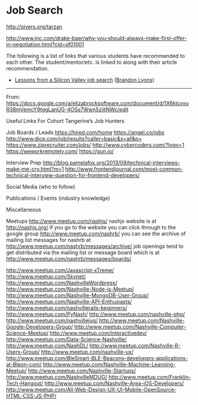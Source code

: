 # Job Search

http://sivers.org/tarzan

http://www.inc.com/drake-baer/why-you-should-always-make-first-offer-in-negotiation.html?cid=sf01001

The following is a list of links that various students have recommended to each other.  The student/mentor/etc. is linked to along with their article recommendation.

  * [Lessons from a Silicon Valley job search](http://robertheaton.com/2014/03/07/lessons-from-a-silicon-valley-job-search/) ([Brandon Lyons](https://www.linkedin.com/in/brandonlyons))


-----

From: https://docs.google.com/a/elizabrocksoftware.com/document/d/1X6klcvvuR38mVemcY9tggLanUG-4OSs7Wwn5ziitNWc/edit



  Useful Links For Cohort Tangerine’s Job Hunters

  Job Boards / Leads
  https://hired.com/home
  https://angel.co/jobs
  http://www.dice.com/job/results?caller=basic&x=all&p=
  https://www.ziprecruiter.com/jobs/
  http://www.cybercoders.com/?logo=1
  https://weworkremotely.com/
  https://gun.io/


  Interview Prep
  http://blog.pamelafox.org/2013/09/technical-interviews-make-me-cry.html?m=1
  http://www.frontendjournal.com/most-common-technical-interview-question-for-frontend-developers/


  Social Media (who to follow)


  Publications / Events (industry knowledge)


  Miscellaneous


  Meetups
  http://www.meetup.com/nashjs/
  nashjs website is at http://nashjs.org/   if you go to the website you can click through to the google group
  http://www.meetup.com/nashrb/
  you can see the archive of mailing list messages for nashrb at http://www.meetup.com/nashrb/messages/archive/
  job openings tend to get distributed via the mailing list or message board which is at http://www.meetup.com/nashrb/messages/boards/

  http://www.meetup.com/Javascript-xTreme/
  http://www.meetup.com/Skynet/
  http://www.meetup.com/NashvilleWordpress/
  http://www.meetup.com/Nashville-Node-js-Meetup/
  http://www.meetup.com/Nashville-MongoDB-User-Group/
  http://www.meetup.com/Nashville-API-Enthusiasts/
  http://www.meetup.com/nashvillerails-beginners/
  http://www.meetup.com/PyNash/
  http://www.meetup.com/nashville-php/
  http://www.meetup.com/nashvillejug/
  http://www.meetup.com/Nashville-Google-Developers-Group/
  http://www.meetup.com/Nashville-Computer-Science-Meetup/
  http://www.meetup.com/interactivedev/
  http://www.meetup.com/Data-Science-Nashville/
  http://www.meetup.com/NashDL/
  http://www.meetup.com/Nashville-R-Users-Group/
  http://www.meetup.com/nashville-ux/
  http://www.meetup.com/BleSmart-BLE-Beacons-developers-applications-at-Bleon-com/
  http://www.meetup.com/Nashville-Machine-Learning-Meetup/
  http://www.meetup.com/Nashville-Startups/
  http://www.meetup.com/NashvilleMDUG/
  http://www.meetup.com/Franklin-Tech-Hangout/
  http://www.meetup.com/Nashville-Area-iOS-Developers/
  http://www.meetup.com/All-Web-Design-UX-UI-Mobile-OpenSource-HTML-CSS-JS-PHP/
